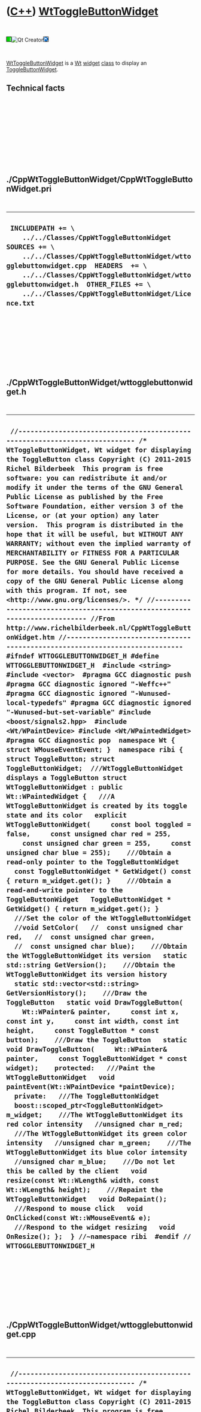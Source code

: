 
 

 

 

 

 

([C++](Cpp.md)) [WtToggleButtonWidget](CppWtToggleButtonWidget.md)
====================================================================

 

![Wt](PicWt.png)![Qt
Creator](PicQtCreator.png)![Lubuntu](PicLubuntu.png)

 

[WtToggleButtonWidget](CppWtToggleButtonWidget.md) is a [Wt](CppWt.md)
[widget](CppWidget.md) [class](CppClass.md) to display an
[ToggleButtonWidget](CppToggleButtonWidget.md).

Technical facts
---------------

 

 

 

 

 

 

./CppWtToggleButtonWidget/CppWtToggleButtonWidget.pri
-----------------------------------------------------

 

  --------------------------------------------------------------------------------------------------------------------------------------------------------------------------------------------------------------------------------------------------------------------------------------------------------
  ` INCLUDEPATH += \     ../../Classes/CppWtToggleButtonWidget  SOURCES += \     ../../Classes/CppWtToggleButtonWidget/wttogglebuttonwidget.cpp  HEADERS  += \     ../../Classes/CppWtToggleButtonWidget/wttogglebuttonwidget.h  OTHER_FILES += \     ../../Classes/CppWtToggleButtonWidget/Licence.txt`
  --------------------------------------------------------------------------------------------------------------------------------------------------------------------------------------------------------------------------------------------------------------------------------------------------------

 

 

 

 

 

./CppWtToggleButtonWidget/wttogglebuttonwidget.h
------------------------------------------------

 

  ------------------------------------------------------------------------------------------------------------------------------------------------------------------------------------------------------------------------------------------------------------------------------------------------------------------------------------------------------------------------------------------------------------------------------------------------------------------------------------------------------------------------------------------------------------------------------------------------------------------------------------------------------------------------------------------------------------------------------------------------------------------------------------------------------------------------------------------------------------------------------------------------------------------------------------------------------------------------------------------------------------------------------------------------------------------------------------------------------------------------------------------------------------------------------------------------------------------------------------------------------------------------------------------------------------------------------------------------------------------------------------------------------------------------------------------------------------------------------------------------------------------------------------------------------------------------------------------------------------------------------------------------------------------------------------------------------------------------------------------------------------------------------------------------------------------------------------------------------------------------------------------------------------------------------------------------------------------------------------------------------------------------------------------------------------------------------------------------------------------------------------------------------------------------------------------------------------------------------------------------------------------------------------------------------------------------------------------------------------------------------------------------------------------------------------------------------------------------------------------------------------------------------------------------------------------------------------------------------------------------------------------------------------------------------------------------------------------------------------------------------------------------------------------------------------------------------------------------------------------------------------------------------------------------------------------------------------------------------------------------------------------------------------------------------------------------------------------------------------------------------------------------------------------------------------------------------------------------------------------------------------------------------------------------------------------------------------------------------------------------------------------------------------------------------------------------------------------------------------------------------------------------------------------------------------------------------------------------------------------------------------------------------------------------------------------------------------------------------------------------------------------------------------------
  ` //--------------------------------------------------------------------------- /* WtToggleButtonWidget, Wt widget for displaying the ToggleButton class Copyright (C) 2011-2015 Richel Bilderbeek  This program is free software: you can redistribute it and/or modify it under the terms of the GNU General Public License as published by the Free Software Foundation, either version 3 of the License, or (at your option) any later version.  This program is distributed in the hope that it will be useful, but WITHOUT ANY WARRANTY; without even the implied warranty of MERCHANTABILITY or FITNESS FOR A PARTICULAR PURPOSE. See the GNU General Public License for more details. You should have received a copy of the GNU General Public License along with this program. If not, see <http://www.gnu.org/licenses/>. */ //--------------------------------------------------------------------------- //From http://www.richelbilderbeek.nl/CppWtToggleButtonWidget.htm //--------------------------------------------------------------------------- #ifndef WTTOGGLEBUTTONWIDGET_H #define WTTOGGLEBUTTONWIDGET_H  #include <string> #include <vector>  #pragma GCC diagnostic push #pragma GCC diagnostic ignored "-Weffc++" #pragma GCC diagnostic ignored "-Wunused-local-typedefs" #pragma GCC diagnostic ignored "-Wunused-but-set-variable" #include <boost/signals2.hpp>  #include <Wt/WPaintDevice> #include <Wt/WPaintedWidget> #pragma GCC diagnostic pop  namespace Wt { struct WMouseEventEvent; }  namespace ribi {  struct ToggleButton; struct ToggleButtonWidget;  ///WtToggleButtonWidget displays a ToggleButton struct WtToggleButtonWidget : public Wt::WPaintedWidget {   ///A WtToggleButtonWidget is created by its toggle state and its color   explicit WtToggleButtonWidget(     const bool toggled = false,     const unsigned char red = 255,     const unsigned char green = 255,     const unsigned char blue = 255);    ///Obtain a read-only pointer to the ToggleButtonWidget   const ToggleButtonWidget * GetWidget() const { return m_widget.get(); }    ///Obtain a read-and-write pointer to the ToggleButtonWidget   ToggleButtonWidget * GetWidget() { return m_widget.get(); }    ///Set the color of the WtToggleButtonWidget   //void SetColor(   //  const unsigned char red,   //  const unsigned char green,   //  const unsigned char blue);    ///Obtain the WtToggleButtonWidget its version   static std::string GetVersion();    ///Obtain the WtToggleButtonWidget its version history   static std::vector<std::string> GetVersionHistory();    ///Draw the ToggleButton   static void DrawToggleButton(     Wt::WPainter& painter,     const int x, const int y,     const int width, const int height,     const ToggleButton * const button);    ///Draw the ToggleButton   static void DrawToggleButton(     Wt::WPainter& painter,     const ToggleButtonWidget * const widget);    protected:   ///Paint the WtToggleButtonWidget   void paintEvent(Wt::WPaintDevice *paintDevice);    private:   ///The ToggleButtonWidget   boost::scoped_ptr<ToggleButtonWidget> m_widget;    ///The WtToggleButtonWidget its red color intensity   //unsigned char m_red;    ///The WtToggleButtonWidget its green color intensity   //unsigned char m_green;    ///The WtToggleButtonWidget its blue color intensity   //unsigned char m_blue;    ///Do not let this be called by the client   void resize(const Wt::WLength& width, const Wt::WLength& height);    ///Repaint the WtToggleButtonWidget   void DoRepaint();    ///Respond to mouse click   void OnClicked(const Wt::WMouseEvent& e);    ///Respond to the widget resizing   void OnResize(); };  } //~namespace ribi  #endif // WTTOGGLEBUTTONWIDGET_H`
  ------------------------------------------------------------------------------------------------------------------------------------------------------------------------------------------------------------------------------------------------------------------------------------------------------------------------------------------------------------------------------------------------------------------------------------------------------------------------------------------------------------------------------------------------------------------------------------------------------------------------------------------------------------------------------------------------------------------------------------------------------------------------------------------------------------------------------------------------------------------------------------------------------------------------------------------------------------------------------------------------------------------------------------------------------------------------------------------------------------------------------------------------------------------------------------------------------------------------------------------------------------------------------------------------------------------------------------------------------------------------------------------------------------------------------------------------------------------------------------------------------------------------------------------------------------------------------------------------------------------------------------------------------------------------------------------------------------------------------------------------------------------------------------------------------------------------------------------------------------------------------------------------------------------------------------------------------------------------------------------------------------------------------------------------------------------------------------------------------------------------------------------------------------------------------------------------------------------------------------------------------------------------------------------------------------------------------------------------------------------------------------------------------------------------------------------------------------------------------------------------------------------------------------------------------------------------------------------------------------------------------------------------------------------------------------------------------------------------------------------------------------------------------------------------------------------------------------------------------------------------------------------------------------------------------------------------------------------------------------------------------------------------------------------------------------------------------------------------------------------------------------------------------------------------------------------------------------------------------------------------------------------------------------------------------------------------------------------------------------------------------------------------------------------------------------------------------------------------------------------------------------------------------------------------------------------------------------------------------------------------------------------------------------------------------------------------------------------------------------------------------------------------------------------

 

 

 

 

 

./CppWtToggleButtonWidget/wttogglebuttonwidget.cpp
--------------------------------------------------

 

  ---------------------------------------------------------------------------------------------------------------------------------------------------------------------------------------------------------------------------------------------------------------------------------------------------------------------------------------------------------------------------------------------------------------------------------------------------------------------------------------------------------------------------------------------------------------------------------------------------------------------------------------------------------------------------------------------------------------------------------------------------------------------------------------------------------------------------------------------------------------------------------------------------------------------------------------------------------------------------------------------------------------------------------------------------------------------------------------------------------------------------------------------------------------------------------------------------------------------------------------------------------------------------------------------------------------------------------------------------------------------------------------------------------------------------------------------------------------------------------------------------------------------------------------------------------------------------------------------------------------------------------------------------------------------------------------------------------------------------------------------------------------------------------------------------------------------------------------------------------------------------------------------------------------------------------------------------------------------------------------------------------------------------------------------------------------------------------------------------------------------------------------------------------------------------------------------------------------------------------------------------------------------------------------------------------------------------------------------------------------------------------------------------------------------------------------------------------------------------------------------------------------------------------------------------------------------------------------------------------------------------------------------------------------------------------------------------------------------------------------------------------------------------------------------------------------------------------------------------------------------------------------------------------------------------------------------------------------------------------------------------------------------------------------------------------------------------------------------------------------------------------------------------------------------------------------------------------------------------------------------------------------------------------------------------------------------------------------------------------------------------------------------------------------------------------------------------------------------------------------------------------------------------------------------------------------------------------------------------------------------------------------------------------------------------------------------------------------------------------------------------------------------------------------------------------------------------------------------------------------------------------------------------------------------------------------------------------------------------------------------------------------------------------------------------------------------------------------------------------------------------------------------------------------------------------------------------------------------------------------------------------------------------------------------------------------------------------------------------------------------------------------------------------------------------------------------------------------------------------------------------------------------------------------------------------------------------------------------------------------------------------------------------------------------------------------------------------------------------------------------------------------------------
  ` //--------------------------------------------------------------------------- /* WtToggleButtonWidget, Wt widget for displaying the ToggleButton class Copyright (C) 2011-2015 Richel Bilderbeek  This program is free software: you can redistribute it and/or modify it under the terms of the GNU General Public License as published by the Free Software Foundation, either version 3 of the License, or (at your option) any later version.  This program is distributed in the hope that it will be useful, but WITHOUT ANY WARRANTY; without even the implied warranty of MERCHANTABILITY or FITNESS FOR A PARTICULAR PURPOSE. See the GNU General Public License for more details. You should have received a copy of the GNU General Public License along with this program. If not, see <http://www.gnu.org/licenses/>. */ //--------------------------------------------------------------------------- //From http://www.richelbilderbeek.nl/CppWtToggleButtonWidget.htm //--------------------------------------------------------------------------- #pragma GCC diagnostic push #pragma GCC diagnostic ignored "-Weffc++" #pragma GCC diagnostic ignored "-Wunused-local-typedefs" #pragma GCC diagnostic ignored "-Wunused-but-set-variable" #include "wttogglebuttonwidget.h"  #include <iostream> #include <boost/bind.hpp> #include <boost/numeric/conversion/cast.hpp>  #include <Wt/WBrush> #include <Wt/WEvent> #include <Wt/WPainter> #include <Wt/WPen>  #include "geometry.h" #include "togglebutton.h" #include "togglebuttonwidget.h" #pragma GCC diagnostic pop  ribi::WtToggleButtonWidget::WtToggleButtonWidget(   const bool toggled,   const unsigned char red,   const unsigned char green,   const unsigned char blue)   : m_widget(new ToggleButtonWidget(toggled,red,green,blue)) {   assert(m_widget);    m_widget->GetToggleButton()->m_signal_color_changed.connect(     boost::bind(       &ribi::WtToggleButtonWidget::DoRepaint,       this));    m_widget->GetToggleButton()->m_signal_toggled.connect(     boost::bind(       &ribi::WtToggleButtonWidget::DoRepaint,       this));    m_widget->m_signal_geometry_changed.connect(     boost::bind(       &ribi::WtToggleButtonWidget::OnResize,       this));    this->clicked().connect(this,&ribi::WtToggleButtonWidget::OnClicked); }  void ribi::WtToggleButtonWidget::DoRepaint() {   this->update(); }  void ribi::WtToggleButtonWidget::DrawToggleButton(   Wt::WPainter& painter,   const int left, const int top,   const int width, const int height,   const ToggleButton * const button) {   {     Wt::WPen pen = painter.pen();     pen.setWidth(1);     pen.setColor(Wt::WColor(0,0,0));     painter.setPen(pen);   }   painter.setBrush(Wt::WColor(     button->GetRed(),     button->GetGreen(),     button->GetBlue()));   //Draw base   painter.drawArc(     left + 0,     top + (height * 1 / 3),     width,     height * 2 / 3,     180 * 16,     180 * 16);   //Draw top   painter.drawEllipse(     left + 0,     top + (button->IsPressed() ? (height * 1 / 3) - 2 : 0.0),     width,     height * 2 / 3);   painter.drawLine(     left + 1,     top + (button->IsPressed() ? (height * 2 / 3) - 2 : (height * 1 / 3)),     left + 1,     top + (height * 2 / 3));   painter.drawLine(     left + (width - 1),     top + (button->IsPressed() ? (height * 2 / 3) - 2 : (height * 1 / 3)),     left + width - 1,     top + (height * 2 / 3)); }  void ribi::WtToggleButtonWidget::DrawToggleButton(   Wt::WPainter& painter,   const ToggleButtonWidget * const widget) {   DrawToggleButton(     painter,     Geometry().GetLeft(widget->GetGeometry()),     Geometry().GetTop(widget->GetGeometry()),     Geometry().GetWidth(widget->GetGeometry()),     Geometry().GetHeight(widget->GetGeometry()),     widget->GetToggleButton()   ); }  std::string ribi::WtToggleButtonWidget::GetVersion() {   return "1.1"; }  std::vector<std::string> ribi::WtToggleButtonWidget::GetVersionHistory() {   return {     "2011-06-16: version 1.0: initial version",     "2011-08-31: Version 1.1: added setting the color of a ToggleButton"   }; }  void ribi::WtToggleButtonWidget::OnClicked(const Wt::WMouseEvent&) {   m_widget->GetToggleButton()->Toggle(); }  void ribi::WtToggleButtonWidget::OnResize() {   resize(     Geometry().GetWidth(m_widget->GetGeometry()),     Geometry().GetHeight(m_widget->GetGeometry())   ); }  void ribi::WtToggleButtonWidget::paintEvent(Wt::WPaintDevice *paintDevice) {   Wt::WPainter painter(paintDevice);   DrawToggleButton(painter,m_widget.get()); }  void ribi::WtToggleButtonWidget::resize(const Wt::WLength& width, const Wt::WLength& height) {   Wt::WPaintedWidget::resize(width,height); }`
  ---------------------------------------------------------------------------------------------------------------------------------------------------------------------------------------------------------------------------------------------------------------------------------------------------------------------------------------------------------------------------------------------------------------------------------------------------------------------------------------------------------------------------------------------------------------------------------------------------------------------------------------------------------------------------------------------------------------------------------------------------------------------------------------------------------------------------------------------------------------------------------------------------------------------------------------------------------------------------------------------------------------------------------------------------------------------------------------------------------------------------------------------------------------------------------------------------------------------------------------------------------------------------------------------------------------------------------------------------------------------------------------------------------------------------------------------------------------------------------------------------------------------------------------------------------------------------------------------------------------------------------------------------------------------------------------------------------------------------------------------------------------------------------------------------------------------------------------------------------------------------------------------------------------------------------------------------------------------------------------------------------------------------------------------------------------------------------------------------------------------------------------------------------------------------------------------------------------------------------------------------------------------------------------------------------------------------------------------------------------------------------------------------------------------------------------------------------------------------------------------------------------------------------------------------------------------------------------------------------------------------------------------------------------------------------------------------------------------------------------------------------------------------------------------------------------------------------------------------------------------------------------------------------------------------------------------------------------------------------------------------------------------------------------------------------------------------------------------------------------------------------------------------------------------------------------------------------------------------------------------------------------------------------------------------------------------------------------------------------------------------------------------------------------------------------------------------------------------------------------------------------------------------------------------------------------------------------------------------------------------------------------------------------------------------------------------------------------------------------------------------------------------------------------------------------------------------------------------------------------------------------------------------------------------------------------------------------------------------------------------------------------------------------------------------------------------------------------------------------------------------------------------------------------------------------------------------------------------------------------------------------------------------------------------------------------------------------------------------------------------------------------------------------------------------------------------------------------------------------------------------------------------------------------------------------------------------------------------------------------------------------------------------------------------------------------------------------------------------------------------------------------------------

 

 

 

 

 

 

This page has been created by the [tool](Tools.md)
[CodeToHtml](ToolCodeToHtml.md)
